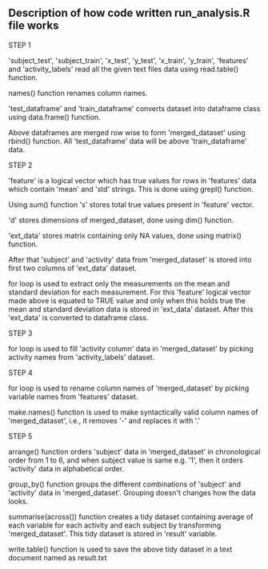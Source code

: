 ## Description of how code written run_analysis.R file works

STEP 1

'subject_test', 'subject_train', 'x_test', 'y_test', 'x_train', 'y_train', 'features' and 'activity_labels' read all the given text files data using read.table() function.

names() function renames column names.

'test_dataframe' and 'train_dataframe' converts dataset into dataframe class using data.frame() function.

Above dataframes are merged row wise to form 'merged_dataset' using rbind() function. All 'test_dataframe' data will be above 'train_dataframe' data.



STEP 2

'feature' is a logical vector which has true values for rows in 'features' data which contain 'mean' and 'std' strings. This is done using grepl() function.

Using sum() function 's' stores total true values present in 'feature' vector.

'd' stores dimensions of merged_dataset, done using dim() function.

'ext_data' stores matrix containing only NA values, done using matrix() function. 

After that 'subject' and 'activity' data from 'merged_dataset' is stored into first two columns of 'ext_data' dataset.

for loop is used to extract only the measurements on the mean and standard deviation for each measurement. For this 'feature' logical vector made above is equated to TRUE value and only when this holds true the mean and standard deviation data is stored in 'ext_data' dataset.
After this 'ext_data' is converted to dataframe class.



STEP 3

for loop is used to fill 'activity column' data in 'merged_dataset' by picking activity names from 'activity_labels' dataset. 



STEP 4

for loop is used to rename column names of 'merged_dataset' by picking variable names from 'features' dataset.

make.names() function is used to make syntactically valid column names of 'merged_dataset', i.e., it removes '-' and replaces it with '.' 



STEP 5

arrange() function orders 'subject' data in 'merged_dataset' in chronological order from 1 to 6, and when subject value is same e.g. '1', then it orders 'activity' data in alphabetical order.

group_by() function groups the different combinations of 'subject' and 'activity' data in 'merged_dataset'. Grouping doesn't changes how the data looks.  

summarise(across()) function creates a tidy dataset containing average of each variable for each activity and each subject by transforming 'merged_dataset'. This tidy dataset is stored in 'result' variable.

write.table() function is used to save the above tidy dataset in a text document named as result.txt
